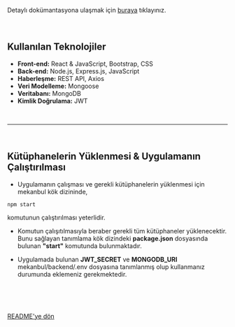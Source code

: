Detaylı dokümantasyona ulaşmak için [buraya](https://alis-organization-42.gitbook.io/netflix-clone-1) tıklayınız.
<br/>
<br/>
<br/>

## Kullanılan Teknolojiler
 - **Front-end:** React & JavaScript, Bootstrap, CSS
 - **Back-end:** Node.js, Express.js, JavaScript
 - **Haberleşme:** REST API, Axios
 - **Veri Modelleme:** Mongoose
 - **Veritabanı:** MongoDB
 - **Kimlik Doğrulama:** JWT

<br/>

 ---

<br/>


## Kütüphanelerin Yüklenmesi & Uygulamanın Çalıştırılması
- Uygulamanın çalışması ve gerekli kütüphanelerin yüklenmesi için mekanbul kök dizininde,
 ```
 npm start 
 ```
  komutunun çalıştırılması yeterlidir.

 - Komutun çalışıtılmasıyla beraber gerekli tüm kütüphaneler yüklenecektir. Bunu sağlayan tanımlama kök dizindeki **package.json** dosyasında bulunan **"start"** komutunda bulunmaktadır.

- Uygulamada bulunan **JWT_SECRET** ve **MONGODB_URI** mekanbul/backend/.env dosyasına tanımlanmış olup kullanmanız durumunda eklemeniz gerekmektedir.


<br/>
<br/>
<br/>


[README'ye dön](../README.md) 